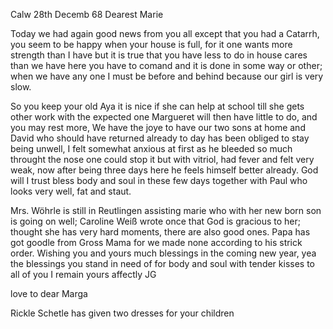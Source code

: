  Calw 28th Decemb 68
Dearest Marie

Today we had again good news from you all except that you had a Catarrh, you seem to be happy when your house is full, for it one wants more strength than I have but it is true that you have less to do in house cares than we have here you have to comand and it is done in some way or other; when we have any one I must be before and behind because our girl is very slow.

So you keep your old Aya it is nice if she can help at school till she gets other work with the expected one Margueret will then have little to do, and you may rest more, We have the joye to have our two sons at home and David who should have returned already to day has been obliged to stay being unwell, I felt somewhat anxious at first as he bleeded so much throught the nose one could stop it but with vitriol, had fever and felt very weak, now after being three days here he feels himself better already. God will I trust bless body and soul in these few days together with Paul who looks very well, fat and staut.

Mrs. Wöhrle is still in Reutlingen assisting marie who with her new born son is going on well; Caroline Weiß wrote once that God is gracious to her; thought she has very hard moments, there are also good ones. Papa has got goodle from Gross Mama for we made none according to his strick order. Wishing you and yours much blessings in the coming new year, yea the blessings you stand in need of for body and soul with tender kisses to all of you I remain yours affectly
 JG

love to dear Marga

Rickle Schetle has given two dresses for your children
